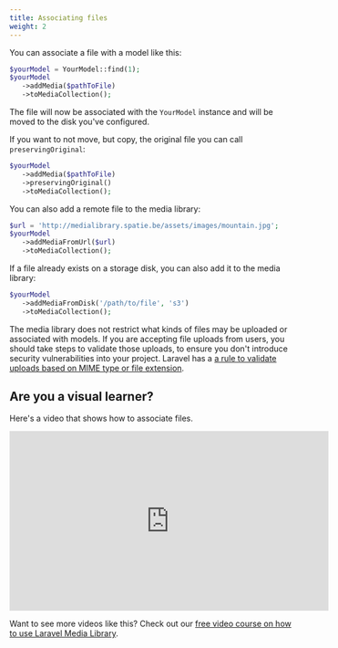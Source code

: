 ```yaml
---
title: Associating files
weight: 2
---
```


You can associate a file with a model like this:

```php
$yourModel = YourModel::find(1);
$yourModel
   ->addMedia($pathToFile)
   ->toMediaCollection();
```

The file will now be associated with the `YourModel` instance and will be moved to the disk you've configured.

If you want to not move, but copy, the original file you can call `preservingOriginal`:

```php
$yourModel
   ->addMedia($pathToFile)
   ->preservingOriginal()
   ->toMediaCollection();
```

You can also add a remote file to the media library:

```php
$url = 'http://medialibrary.spatie.be/assets/images/mountain.jpg';
$yourModel
   ->addMediaFromUrl($url)
   ->toMediaCollection();
```

If a file already exists on a storage disk, you can also add it to the media library:

```php
$yourModel
   ->addMediaFromDisk('/path/to/file', 's3')
   ->toMediaCollection();
```

The media library does not restrict what kinds of files may be uploaded or associated with models. If you are accepting file uploads from users, you should take steps to validate those uploads, to ensure you don't introduce security vulnerabilities into your project. Laravel has a [a rule to validate uploads based on MIME type or file extension](https://laravel.com/docs/validation).

## Are you a visual learner?

Here's a video that shows how to associate files.

<iframe width="560" height="315" src="https://www.youtube.com/embed/ffcB3Anq634" frameborder="0" allow="accelerometer; autoplay; clipboard-write; encrypted-media; gyroscope; picture-in-picture" allowfullscreen></iframe>

Want to see more videos like this? Check out our [free video course on how to use Laravel Media Library](https://spatie.be/videos/discovering-laravel-media-library).
